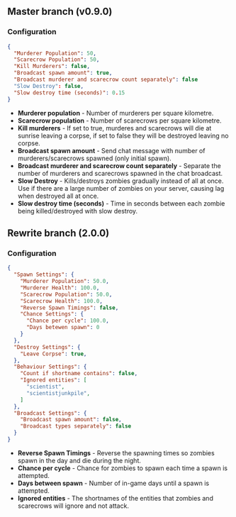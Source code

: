 ## Master branch (v0.9.0)
### Configuration

```json
{
  "Murderer Population": 50,
  "Scarecrow Population": 50,
  "Kill Murderers": false,
  "Broadcast spawn amount": true,
  "Broadcast murderer and scarecrow count separately": false
  "Slow Destroy": false,
  "Slow destroy time (seconds)": 0.15
}
```

* **Murderer population** - Number of murderers per square kilometre.
* **Scarecrow population** - Number of scarecrows per square kilometre.
* **Kill murderers** - If set to true, murderes and scarecrows will die at sunrise leaving a corpse, if set to false they will be destroyed leaving no corpse.
* **Broadcast spawn amount** - Send chat message with number of murderers/scarecrows spawned (only initial spawn).
* **Broadcast murderer and scarecrow count separately** - Separate the number of murderers and scarecrows spawned in the chat broadcast.
* **Slow Destroy** - Kills/destroys zombies gradually instead of all at once. Use if there are a large number of zombies on your server, causing lag when destroyed all at once.
* **Slow destroy time (seconds)** - Time in seconds between each zombie being killed/destroyed with slow destroy.

## Rewrite branch (2.0.0)
### Configuration

```json
{
  "Spawn Settings": {
    "Murderer Population": 50.0,
    "Murderer Health": 100.0,
    "Scarecrow Population": 50.0,
    "Scarecrow Health": 100.0,
    "Reverse Spawn Timings": false,
    "Chance Settings": {
      "Chance per cycle": 100.0,
      "Days betewen spawn": 0
    }
  },
  "Destroy Settings": {
    "Leave Corpse": true,
  },
  "Behaviour Settings": {
    "Count if shortname contains": false,
    "Ignored entities": [
      "scientist",
      "scientistjunkpile",
    ]
  },
  "Broadcast Settings": {
    "Broadcast spawn amount": false,
    "Broadcast types separately": false
  }
}
```
* **Reverse Spawn Timings** - Reverse the spawning times so zombies spawn in the day and die during the night.
* **Chance per cycle** - Chance for zombies to spawn each time a spawn is attempted.
* **Days between spawn** - Number of in-game days until a spawn is attempted.
* **Ignored entities** - The shortnames of the entities that zombies and scarecrows will ignore and not attack.